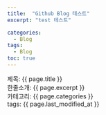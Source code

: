 ```yaml
---
title:  "Github Blog 테스트"
excerpt: "test 테스트"

categories:
  - Blog
tags:
  - Blog
toc: true
---
```


제목: {{ page.title }}  
한줄소개: {{ page.excerpt }}  
카테고리: {{ page.categories }}  
tags: {{ page.last_modified_at }}